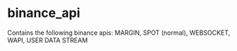 # binance_api
Contains the following binance apis: MARGIN, SPOT (normal), WEBSOCKET, WAPI, USER DATA STREAM
